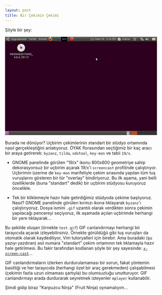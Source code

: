 ```yaml
---
layout: post
title: Bir Çekimin Çekimi
---
```


Şöyle bir şey:

![19/x uçbirim çekimi](/images/x-screen-cast.gif)

Burada ne dönüyor?  Uçbirim çekimlerinin standart bir stüdyo ortamında nasıl
gerçekleştiğini anlatıyoruz.  ÖYAK florasından seçtiğimiz bir kaç aracı bir
araya getirerek: `byzanz`, `tilda`, `xdotool`, `key-mon` ve tabii `19/x`.

- GNOME panelinde görülen "19/x" ikonu 800x600 geometriye sahip dekorasyonsuz
  bir uçbirim açarak 19/x'i `screencast` profilinde çalıştırıyor.  Uçbirimin
  üzerine de `key-mon` marifetiyle çekim sırasında yapılan tüm tuş vuruşlarını
  gösteren bir tür "overlay" bindiriyoruz.  Bu ilk aşama, yani belli
  özelliklerde (buna "standart" dedik) bir uçbirim stüdyosu kuruyoruz öncelikle.

- Tek bir kliklemeyle hazır hale getirdiğimiz stüdyoda çekime başlıyoruz.
  Nasıl?  GNOME panelinde görülen kırmızı ikona tıklayarak `byzanz`'ı
  çalıştırıyoruz.  Dosya ismini `.gif` uzantılı olarak verdikten sonra çekimin
  yapılacağı pencereyi seçiyoruz, ilk aşamada açılan uçbirimde herhangi bir yere
  tıklayarak...

Bu şekilde oluşan (örnekte `test.gif`) GIF canlandırmayı herhangi bir tarayıcıda
açarak izleyebilirsiniz.  Örnekte görüldüğü gibi tuş vuruşları da otomatik
olarak kaydediliyor, Vim tutoryalleri için birebir.  Ama buradaki (şu yazıyı
yazdıran) asıl numara "standart" çekim ortamının tek tıklamayla hazır hale
getirilmesi.  Bu fakir tarafından kodlanan şöyle bir şey sayesinde:
[`x-screen-cast`](https://github.com/00010011/x/blob/master/bin/x-screen-cast)...

GIF canlandırmaların izlerken durdurulamaması bir sorun, fakat yöntemin
basitliği ve her tarayıcıda (herhangi özel bir araç gerekmeden) çalışabilmesi
(çekimin fazla uzun olmaması şartıyla) bu olumsuzluğu unutturuyor.  GIF
canlandırmayı arada durdurarak seyretmek isteyenler `mplayer` kullanabilir.

Şimdi gidip biraz "Karpuzcu Ninja" (Fruit Ninja) oynamalıyım...
